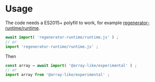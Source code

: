 # Usage
The code needs a ES2015+ polyfill to work, for example
[regenerator-runtime/runtime](https://babeljs.io/docs/usage/polyfill).
```js
await import( 'regenerator-runtime/runtime.js' ) ;
// or
import 'regenerator-runtime/runtime.js' ;
```

Then
```js
const array = await import( '@array-like/experimental' ) ;
// or
import array from '@array-like/experimental' ;
```
